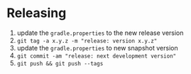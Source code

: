 # Releasing

1. update the `gradle.properties` to the new release version
2. `git tag -a x.y.z -m "release: version x.y.z"`
3. update the `gradle.properties` to new snapshot version
4. `git commit -am "release: next development version"`
5. `git push && git push --tags`
